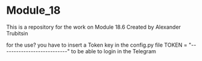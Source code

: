 # Module_18
This is a repository for the work on Module 18.6
Created by Alexander Trubitsin

for the use? you have to insert a Token key in the config.py file TOKEN = "---------------------------" to be able to login in the Telegram
